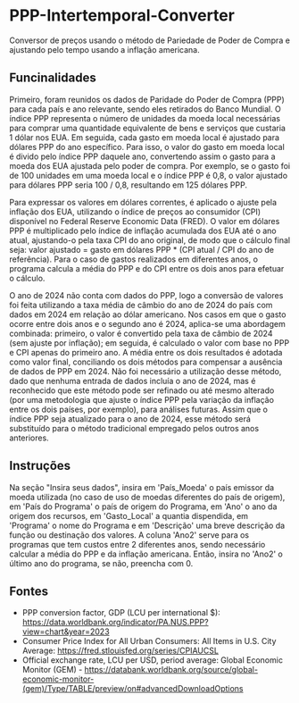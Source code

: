 # PPP-Intertemporal-Converter

Conversor de preços usando o método de Pariedade de Poder de Compra e ajustando pelo tempo usando a inflação americana.

## Funcinalidades
Primeiro, foram reunidos os dados de Paridade do Poder de Compra (PPP) para cada país e ano relevante, sendo eles retirados do Banco Mundial. O índice PPP representa o número de unidades da moeda local necessárias para comprar uma quantidade equivalente de bens e serviços que custaria 1 dólar nos EUA. Em seguida, cada gasto em moeda local é ajustado para dólares PPP do ano específico. Para isso, o valor do gasto em moeda local é divido pelo índice PPP daquele ano, convertendo assim o gasto para a moeda dos EUA ajustada pelo poder de compra. Por exemplo, se o gasto foi de 100 unidades em uma moeda local e o índice PPP é 0,8, o valor ajustado para dólares PPP seria 100 / 0,8, resultando em 125 dólares PPP.

Para expressar os valores em dólares correntes, é aplicado o ajuste pela inflação dos EUA, utilizando o índice de preços ao consumidor (CPI) disponível no Federal Reserve Economic Data (FRED). O valor em dólares PPP é multiplicado pelo índice de inflação acumulada dos EUA até o ano atual, ajustando-o pela taxa CPI do ano original, de modo que o cálculo final seja: valor ajustado = gasto em dólares PPP * (CPI atual / CPI do ano de referência). Para o caso de gastos realizados em diferentes anos, o programa calcula a média do PPP e do CPI entre os dois anos para efetuar o cálculo.

O ano de 2024 não conta com dados do PPP, logo a conversão de valores foi feita utilizando a taxa média de câmbio do ano de 2024 do país com dados em 2024 em relação ao dólar americano. Nos casos em que o gasto ocorre entre dois anos e o segundo ano é 2024, aplica-se uma abordagem combinada: primeiro, o valor é convertido pela taxa de câmbio de 2024 (sem ajuste por inflação); em seguida, é calculado o valor com base no PPP e CPI apenas do primeiro ano. A média entre os dois resultados é adotada como valor final, conciliando os dois métodos para compensar a ausência de dados de PPP em 2024. Não foi necessário a utilização desse método, dado que nenhuma entrada de dados incluía o ano de 2024, mas é reconhecido que este método pode ser refinado ou até mesmo alterado (por uma metodologia que ajuste o índice PPP pela variação da inflação entre os dois países, por exemplo), para análises futuras. Assim que o índice PPP seja atualizado para o ano de 2024, esse método será substituído para o método tradicional empregado pelos outros anos anteriores.

## Instruções
Na seção "Insira seus dados", insira em 'País_Moeda' o país emissor da moeda utilizada (no caso de uso de moedas diferentes do país de origem), em 'País do Programa' o país de origem do Programa, em 'Ano' o ano da origem dos recursos, em 'Gasto_Local' a quantia dispendida, em 'Programa' o nome do Programa e em 'Descrição' uma breve descrição da função ou destinação dos valores. A coluna 'Ano2' serve para os programas que tem custos entre 2 diferentes anos, sendo necessário calcular a média do PPP e da inflação americana. Então, insira no 'Ano2' o último ano do programa, se não, preencha com 0.

## Fontes
- PPP conversion factor, GDP (LCU per international $): https://data.worldbank.org/indicator/PA.NUS.PPP?view=chart&year=2023
- Consumer Price Index for All Urban Consumers: All Items in U.S. City Average: https://fred.stlouisfed.org/series/CPIAUCSL
- Official exchange rate, LCU per USD, period average:  Global Economic Monitor (GEM) - https://databank.worldbank.org/source/global-economic-monitor-(gem)/Type/TABLE/preview/on#advancedDownloadOptions
